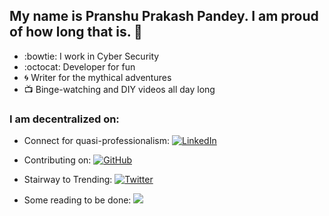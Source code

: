 ## My name is Pranshu Prakash Pandey. I am proud of how long that is. :triumph:

<!--
**pranshuprakashpandey/pranshuprakashpandey** is a ✨ _special_ ✨ repository because its `README.md` (this file) appears on your GitHub profile.

Here are some ideas to get you started:

- 🔭 I’m currently working on ...
- 🌱 I’m currently learning ...
- 👯 I’m looking to collaborate on ...
- 🤔 I’m looking for help with ...
- 💬 Ask me about ...
- 📫 How to reach me: ...
- 😄 Pronouns: ...
- ⚡ Fun fact: ...
-->

- :bowtie: I work in Cyber Security
- :octocat: Developer for fun
- :cyclone: Writer for the mythical adventures
- :tv: Binge-watching and DIY videos all day long




### I am decentralized on:

<p align="center"> 

- Connect for quasi-professionalism: <a href="https://linkedin.com/in/pranshu-upes"><img src="https://img.shields.io/badge/LinkedIn-%230077B5.svg?&style=flat-square&logo=linkedin&logoColor=white" alt="LinkedIn"></a>


- Contributing on: <a href="https://github.com/pranshuprakashpandey"><img src="https://img.shields.io/github/followers/pranshuprakashpandey.svg?label=GitHub&style=social" alt="GitHub"></a>


- Stairway to Trending: <a href="https://twitter.com/NewlyTerrible"><img src="https://img.shields.io/twitter/follow/NewlyTerrible?label=Twitter&style=social" alt="Twitter"></a> 


- Some reading to be done: <a href="https://getpocket.com/@384pTTd8A5000d787eg2668gcpdvAc8cpt8Y8dLaoPi5c0JaXsF9cI59G35nK3b7"><img src="https://img.shields.io/badge/pocket-%23EF3F56.svg?&style=flat-square&logo=pocket&logoColor=white">
